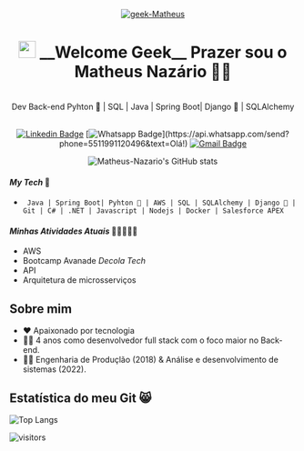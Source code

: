 <p align = "center">
  <a href="https://www.linkedin.com/in/matheus-naz%C3%A1rio-676411b3/">
    <img src="https://i.ibb.co/1LyDXjc/geek-Matheus.png" alt="geek-Matheus" border="0" /></a>
</p>



<h1 align="center"> <img src="https://media.giphy.com/media/hvRJCLFzcasrR4ia7z/giphy.gif" width="30px">   __Welcome Geek__ Prazer sou o Matheus Nazário    👨‍🚀  </h1> <br/>
<div slyle = 'text-align: center' align = 'center'>
       Dev Back-end Pyhton 🐍  | SQL | Java | Spring Boot|  Django 🤠  | SQLAlchemy 
</div>
<br/>
<div slyle = 'text-align: center' align = 'center'>

[![Linkedin Badge](https://img.shields.io/badge/-LinkedIn-blue?style=for-the-badge&logo=Linkedin&logoColor=white&link=https://www.linkedin.com/in/matheus-nazário-676411b3/)](https://www.linkedin.com/in/matheus-nazário-676411b3/)
[![Whatsapp Badge](https://img.shields.io/badge/-Whatsapp-4CA143?style=for-the-badge&labelColor=4CA143&logo=whatsapp&logoColor=white&link=https://api.whatsapp.com/send?phone=5511991120496&text=Olá!)](https://api.whatsapp.com/send?phone=5511991120496&text=Olá!)
[![Gmail Badge](https://img.shields.io/badge/-Gmail-c14438?style=for-the-badge&logo=Gmail&logoColor=white&link=mailto:matheus.nazario@aluno.faculdadeimpacta.com.br
)](mailto:matheus.nazario@aluno.faculdadeimpacta.com.br
)

</div>

<div slyle = 'text-align: center' align = 'center'>

![Matheus-Nazario's GitHub stats](https://github-readme-stats.vercel.app/api?username=Matheus-Nazario&hide=contribs,prs&theme=radical)

</div>

#### _My Tech_  🚀

- `  Java | Spring Boot| Pyhton 🐍 | AWS | SQL | SQLAlchemy | Django 🤠 | Git | C# | .NET | Javascript | Nodejs | Docker | Salesforce APEX `

#### _Minhas Atividades Atuais_ 👨‍🚀👨🏻‍💻 

- AWS
- Bootcamp Avanade *Decola Tech* 
- API
- Arquitetura de microsserviços


## Sobre mim

- ❤ Apaixonado por tecnologia 
- 👨‍💻 4 anos como desenvolvedor full stack com o foco maior no Back-end.
- 👨‍🎓 Engenharia de Produçlão (2018) & Análise e desenvolvimento de sistemas (2022).


## Estatística do meu Git 😸

![Top Langs](https://github-readme-stats.vercel.app/api/top-langs/?username=Matheus-Nazario&layout=compact&theme=radical)

![visitors](https://visitor-badge.glitch.me/badge?page_id=Matheus-Nazariopage.id)
